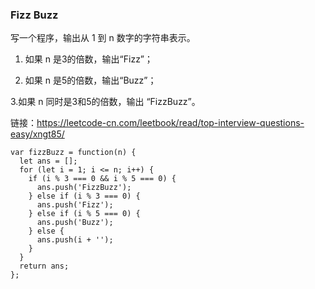 <!--
 * @Author: 月魂
 * @Date: 2021-03-04 11:06:20
 * @LastEditTime: 2021-03-04 11:06:53
 * @LastEditors: 月魂
 * @Description: 
 * @FilePath: \leetcode-per-day\day57.md
-->
### Fizz Buzz
写一个程序，输出从 1 到 n 数字的字符串表示。

1. 如果 n 是3的倍数，输出“Fizz”；

2. 如果 n 是5的倍数，输出“Buzz”；

3.如果 n 同时是3和5的倍数，输出 “FizzBuzz”。

链接：https://leetcode-cn.com/leetbook/read/top-interview-questions-easy/xngt85/

```
var fizzBuzz = function(n) {
  let ans = [];
  for (let i = 1; i <= n; i++) {
    if (i % 3 === 0 && i % 5 === 0) {
      ans.push('FizzBuzz');
    } else if (i % 3 === 0) {
      ans.push('Fizz');
    } else if (i % 5 === 0) {
      ans.push('Buzz');
    } else {
      ans.push(i + '');
    }
  }
  return ans;
};
```